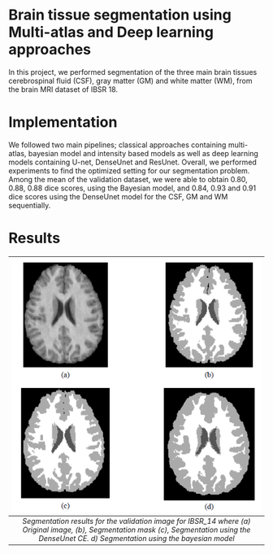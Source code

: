 # Brain tissue segmentation using Multi-atlas and Deep learning approaches

In this project, we performed segmentation of the three main brain tissues cerebrospinal fluid (CSF), gray matter (GM) and white matter (WM), from the
brain MRI dataset of IBSR 18.

# Implementation

We followed two main pipelines; classical approaches containing multi-atlas, bayesian model and intensity based models as well as deep learning models containing U-net, DenseUnet and ResUnet. Overall, we performed experiments to find the optimized setting for our segmentation problem. Among the mean of the validation dataset, we were able to obtain 0.80, 0.88, 0.88 dice scores, using the Bayesian model, and 0.84, 0.93 and 0.91 dice scores using the DenseUnet model for the CSF, GM and WM sequentially.

# Results

|![img](brain-seg.PNG)|
| :--: | 
| *Segmentation results for the validation image for IBSR_14 where (a) Original image, (b), Segmentation mask (c), Segmentation using the DenseUnet CE. d) Segmentation using the bayesian model* |
